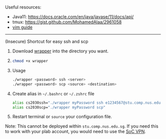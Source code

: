 Useful resources:

- Java11: https://docs.oracle.com/en/java/javase/11/docs/api/
- tmux: https://gist.github.com/MohamedAlaa/2961058
- [vim guide](vimkeys.pdf)

------

(Insecure) Shortcut for easy ssh and scp

1. Download [wrapper](wrapper) into the directory you want.

2. ```bash
   chmod +x wrapper
   ```

3. Usage

   ```bash
   ./wrapper <password> ssh <server>
   ./wrapper <password> scp <source> <destination>
   ```

4. Create alias in `~/.bashrc` or `~/.zshrc` file

   ```bash
   alias cs2030ssh="./wrapper myPassword ssh e1234567@stu.comp.nus.edu.sg"
   alias cs2030scp="./wrapper myPassword scp"
   ```

5. Restart terminal or `source` your configuration file.

Note: This cannot be deployed within `stu.comp.nus.edu.sg`. If you need this to work with your plab account, you would need to use the [SoC VPN](https://webvpn.comp.nus.edu.sg/).